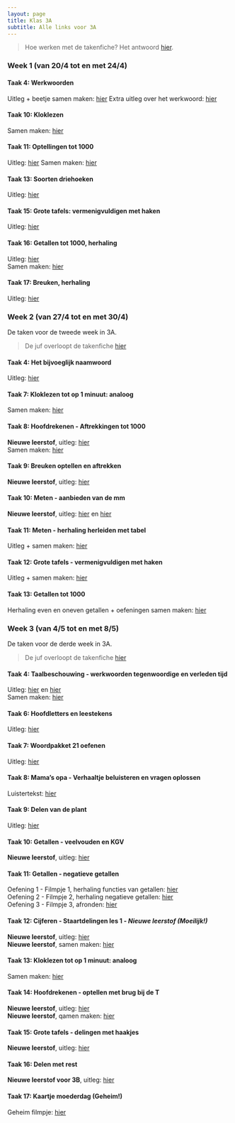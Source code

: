 ```yaml
---
layout: page
title: Klas 3A
subtitle: Alle links voor 3A
---
```

> Hoe werken met de takenfiche? Het antwoord [hier](https://www.loom.com/share/1d1dd13b5fa74721b959a3686669588f).


### Week 1 (van 20/4 tot en met 24/4)

#### Taak 4: Werkwoorden
Uitleg + beetje samen maken: [hier](https://www.loom.com/share/bf26daf08e67429eab863d6557c51d1e)
Extra uitleg over het werkwoord: [hier](https://www.xnapda.be/filmpjes/3de-leerjaar/werkwoord)

#### Taak 10: Kloklezen
Samen maken: [hier](https://www.loom.com/share/af9ed502ffe7465fb8531642bca5773f)

#### Taak 11: Optellingen tot 1000
Uitleg: [hier](https://www.loom.com/share/2ce92f76bab749cda8e5e6536e174850)
Samen maken: [hier](https://www.loom.com/share/4b301842b04c464abc3b542473799764)

#### Taak 13: Soorten driehoeken
Uitleg: [hier](https://www.loom.com/share/887caa04ab264420ace9125e1e7c8ac4)

#### Taak 15: Grote tafels: vermenigvuldigen met haken
Uitleg: [hier](https://www.loom.com/share/f9ed59cfbdbb4c14b88093f88b49c466)

#### Taak 16: Getallen tot 1000, herhaling
Uitleg: [hier](https://www.loom.com/share/284caad1af2140ee8ca40945dafa4464)   
Samen maken: [hier](https://www.loom.com/share/31014ddbcaa340ada202d0625c41f7ca)

#### Taak 17: Breuken, herhaling
Uitleg: [hier](https://www.loom.com/share/3811eb0002fc422f9124e3f9a5c24c04)

### Week 2 (van 27/4 tot en met 30/4)

De taken voor de tweede week in 3A.

> De juf overloopt de takenfiche [hier](https://www.loom.com/share/50b08f6e1e464b17b94ebf2909a4d30c)

#### Taak 4: Het bijvoeglijk naamwoord
Uitleg: [hier](https://www.loom.com/share/48227e0a42774098869cd164b12fa69f)  

#### Taak 7: Kloklezen tot op 1 minuut: analoog
Samen maken: [hier](https://www.loom.com/share/0599685b73b94980aa49fdd40f1f9e6f)  

#### Taak 8: Hoofdrekenen - Aftrekkingen tot 1000
**Nieuwe leerstof**, uitleg: [hier](https://www.loom.com/share/9a1e6f24a9bd43dc924c2ba5792ae38e)  
Samen maken: [hier](https://www.loom.com/share/6cac7b6cf533429dae81cec788b28830)

#### Taak 9: Breuken optellen en aftrekken
**Nieuwe leerstof**, uitleg: [hier](https://www.loom.com/share/5514e72a416c4166a46722be6c7b280a)  

#### Taak 10: Meten - aanbieden van de mm
**Nieuwe leerstof**, uitleg: [hier](https://www.loom.com/share/255a7c79cbf849c8ae52c1262a0a3d2b) en [hier](https://www.xnapda.be/filmpjes/4de-leerjaar/millimeter)  

#### Taak 11: Meten - herhaling herleiden met tabel
Uitleg + samen maken: [hier](https://www.loom.com/share/7bffb0182448448fa8cf3251046ebacf)   

#### Taak 12: Grote tafels - vermenigvuldigen met haken
Uitleg + samen maken: [hier](https://www.loom.com/share/a3ada643f930451f9d12cab8d80ce32d)

#### Taak 13: Getallen tot 1000
Herhaling even en oneven getallen + oefeningen samen maken: [hier](https://www.loom.com/share/19c59d0d945c469e9816009854ed4cb8)

### Week 3 (van 4/5 tot en met 8/5)

De taken voor de derde week in 3A.

> De juf overloopt de takenfiche [hier](https://www.loom.com/share/5fb26695a06c44be86a9d15c936b537a)

#### Taak 4: Taalbeschouwing - werkwoorden tegenwoordige en verleden tijd
Uitleg: [hier](https://www.xnapda.be/filmpjes/4de-leerjaar/werkwoorden-de-tegenwoordige-tijd) en [hier](https://www.xnapda.be/filmpjes/4de-leerjaar/werkwoorden-de-verleden-tijd)  
Samen maken: [hier](https://www.loom.com/share/8ad493d1522245c3bc65f63177422625)

#### Taak 6: Hoofdletters en leestekens
Uitleg: [hier](https://www.xnapda.be/filmpjes/3de-leerjaar/hoofdletters)  

#### Taak 7: Woordpakket 21 oefenen
Uitleg: [hier](https://www.xnapda.be/filmpjes/3de-leerjaar/ei-ij)  

#### Taak 8: Mama’s opa - Verhaaltje beluisteren en vragen oplossen
Luistertekst: [hier](https://www.youtube.com/watch?v=MJ9s60QZxtM)  

#### Taak 9: Delen van de plant
Uitleg: [hier](https://www.youtube.com/watch?v=MvuVXDG1dus)  

#### Taak 10: Getallen - veelvouden en KGV
**Nieuwe leerstof**, uitleg: [hier](https://www.loom.com/share/1335b6d79655413d93634c053bbef058)  

#### Taak 11: Getallen - negatieve getallen
Oefening 1 - Filmpje 1, herhaling functies van getallen: [hier](https://www.xnapda.be/filmpjes/3de-leerjaar/functies-van-getallen)  
Oefening 2 - Filmpje 2, herhaling negatieve getallen: [hier](https://www.xnapda.be/filmpjes/3de-leerjaar/negatieve-getallen-temperatuur)  
Oefening 3 - Filmpje 3, afronden: [hier](https://www.loom.com/share/284caad1af2140ee8ca40945dafa4464)

#### Taak 12: Cijferen - Staartdelingen les 1 - *Nieuwe leerstof (Moeilijk!)*
**Nieuwe leerstof**, uitleg: [hier](https://www.loom.com/share/00feeefab1aa432ca56ab77eea098723)  
**Nieuwe leerstof**, samen maken: [hier](https://www.loom.com/share/21a65e71c3034797a8315220164fcdd1)

#### Taak 13: Kloklezen tot op 1 minuut: analoog
Samen maken: [hier](https://www.loom.com/share/d472e654998a4bddae9dc455acddd1eb)

#### Taak 14: Hoofdrekenen - optellen met brug bij de T
**Nieuwe leerstof**, uitleg: [hier](https://www.loom.com/share/964885b8cba04a6cb9a9316199d95c71)  
**Nieuwe leerstof**, qamen maken: [hier](https://www.loom.com/share/2b330323a04a4c0fb571adb3869a588e)

#### Taak 15: Grote tafels - delingen met haakjes
**Nieuwe leerstof**, uitleg: [hier](https://www.loom.com/share/574acbc451914180b5dcd513191886b1)

#### Taak 16: Delen met rest
**Nieuwe leerstof voor 3B**, uitleg: [hier](https://www.youtube.com/watch?v=ap8bMp4Uf2M&feature=youtu.be&fbclid=IwAR2Fd1J0MpSnP0Y_auwtxUarYQbONUj4MWghSGctrV5bSf77xNCMJkkc0oQ)

#### Taak 17: Kaartje moederdag (Geheim!)
Geheim filmpje: [hier](https://www.youtube.com/watch?v=qTSVZDCoPME)
